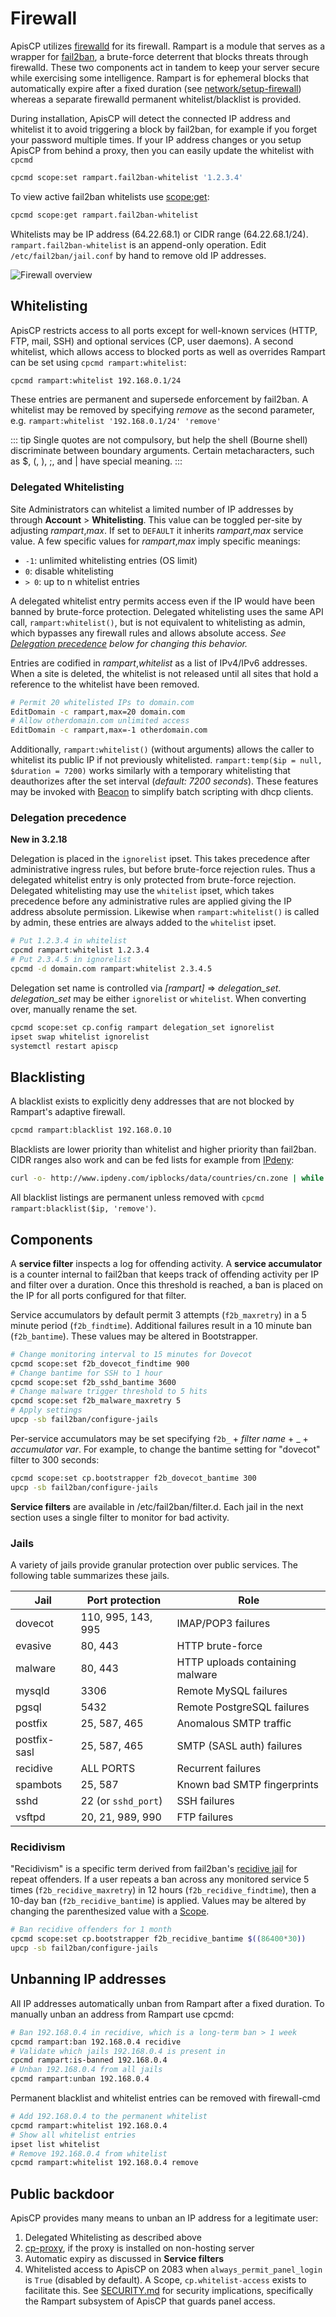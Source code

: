 # Firewall

ApisCP utilizes [firewalld](https://firewalld.org/) for its firewall. Rampart is a module that serves as a wrapper for [fail2ban](https://www.fail2ban.org/wiki/index.php/Main_Page), a brute-force deterrent that blocks threats through firewalld. These two components act in tandem to keep your server secure while exercising some intelligence. Rampart is for ephemeral blocks that automatically expire after a fixed duration (see [network/setup-firewall](https://github.com/apisnetworks/apnscp-playbooks/tree/master/roles/network/setup-firewall)) whereas a separate firewalld permanent whitelist/blacklist is provided.

During installation, ApisCP will detect the connected IP address and whitelist it to avoid triggering a block by fail2ban, for example if you forget your password multiple times. If your IP address changes or you setup ApisCP from behind a proxy, then you can easily update the whitelist with `cpcmd`

```bash
cpcmd scope:set rampart.fail2ban-whitelist '1.2.3.4'
```

To view active fail2ban whitelists use [scope:get](https://api.apiscp.com/class-Config_Module.html#_get):

```bash
cpcmd scope:get rampart.fail2ban-whitelist
```

Whitelists may be IP address (64.22.68.1) or CIDR range (64.22.68.1/24). `rampart.fail2ban-whitelist` is an append-only operation. Edit `/etc/fail2ban/jail.conf` by hand to remove old IP addresses.

![Firewall overview](./images/firewall-diagram.svg)

## Whitelisting

ApisCP restricts access to all ports except for well-known services (HTTP, FTP, mail, SSH) and optional services (CP, user daemons). A second whitelist, which allows access to blocked ports as well as overrides Rampart can be set using `cpcmd rampart:whitelist`:

```bash
cpcmd rampart:whitelist 192.168.0.1/24
```

These entries are permanent and supersede enforcement by fail2ban. A whitelist may be removed by specifying *remove* as the second parameter, e.g. `rampart:whitelist '192.168.0.1/24' 'remove'`

::: tip
Single quotes are not compulsory, but help the shell (Bourne shell) discriminate between boundary arguments. Certain metacharacters, such as $, (, ), ;, and | have special meaning.
:::

### Delegated Whitelisting

Site Administrators can whitelist a limited number of IP addresses by through **Account** > **Whitelisting**. This value can be toggled per-site by adjusting *rampart*,*max*. If set to `DEFAULT` it inherits *rampart*,*max* service value. A few specific values for *rampart*,*max* imply specific meanings:

- `-1`: unlimited whitelisting entries (OS limit)
- `0`: disable whitelisting
- `> 0`: up to n whitelist entries

A delegated whitelist entry permits access even if the IP would have been banned by brute-force protection. Delegated whitelisting uses the same API call, `rampart:whitelist()`, but is not equivalent to whitelisting as admin, which bypasses any firewall rules and allows absolute access. *See [Delegation precedence](#delegation-precedence) below for changing this behavior.* 

Entries are codified in *rampart*,*whitelist* as a list of IPv4/IPv6 addresses. When a site is deleted, the whitelist is not released until all sites that hold a reference to the whitelist have been removed.

```bash
# Permit 20 whitelisted IPs to domain.com
EditDomain -c rampart,max=20 domain.com
# Allow otherdomain.com unlimited access
EditDomain -c rampart,max=-1 otherdomain.com
```

Additionally, `rampart:whitelist()` (without arguments) allows the caller to whitelist its public IP if not previously whitelisted. `rampart:temp($ip = null, $duration = 7200)` works similarly with a temporary whitelisting that deauthorizes after the set interval (*default: 7200 seconds*). These features may be invoked with [Beacon](https://github.com/apisnetworks/beacon) to simplify batch scripting with dhcp clients.

### Delegation precedence
**New in 3.2.18**

Delegation is placed in the `ignorelist` ipset. This takes precedence after administrative ingress rules, but before brute-force rejection rules. Thus a delegated whitelist entry is only protected from brute-force rejection. Delegated whitelisting may use the `whitelist` ipset, which takes precedence before any administrative rules are applied giving the IP address absolute permission. Likewise when `rampart:whitelist()` is called by admin, these entries are always added to the `whitelist` ipset.

```bash
# Put 1.2.3.4 in whitelist
cpcmd rampart:whitelist 1.2.3.4
# Put 2.3.4.5 in ignorelist
cpcmd -d domain.com rampart:whitelist 2.3.4.5
```

Delegation set name is controlled via *[rampart]* => *delegation_set*. *delegation_set* may be either `ignorelist` or `whitelist`. When converting over, manually rename the set.

```bash
cpcmd scope:set cp.config rampart delegation_set ignorelist
ipset swap whitelist ignorelist
systemctl restart apiscp
```

## Blacklisting

A blacklist exists to explicitly deny addresses that are not blocked by Rampart's adaptive firewall.

```bash
cpcmd rampart:blacklist 192.168.0.10
```

Blacklists are lower priority than whitelist and higher priority than fail2ban. CIDR ranges also work and can be fed lists for example from [IPdeny](http://www.ipdeny.com/ipblocks/):

```bash
curl -o- http://www.ipdeny.com/ipblocks/data/countries/cn.zone | while read -r IP ; do cpcmd rampart:blacklist "$IP" ; done
```

All blacklist listings are permanent unless removed with `cpcmd rampart:blacklist($ip, 'remove')`.


## Components

A **service filter** inspects a log for offending activity. A **service accumulator** is a counter internal to fail2ban that keeps track of offending activity per IP and filter over a duration. Once this threshold is reached, a ban is placed on the IP for all ports configured for that filter.

Service accumulators by default permit 3 attempts (`f2b_maxretry`) in a 5 minute period (`f2b_findtime`). Additional failures result in a 10 minute ban (`f2b_bantime`). These values may be altered in Bootstrapper.

```bash
# Change monitoring interval to 15 minutes for Dovecot
cpcmd scope:set f2b_dovecot_findtime 900
# Change bantime for SSH to 1 hour
cpcmd scope:set f2b_sshd_bantime 3600
# Change malware trigger threshold to 5 hits
cpcmd scope:set f2b_malware_maxretry 5
# Apply settings
upcp -sb fail2ban/configure-jails
```

Per-service accumulators may be set specifying `f2b_` + *filter name* + _ + *accumulator var*. For example, to change the bantime setting for "dovecot" filter to 300 seconds:

```bash
cpcmd scope:set cp.bootstrapper f2b_dovecot_bantime 300
upcp -sb fail2ban/configure-jails
```

**Service filters** are available in /etc/fail2ban/filter.d. Each jail in the next section uses a single filter to monitor for bad activity.

### Jails

A variety of jails provide granular protection over public services. The following table summarizes these jails.

| Jail         | Port protection     | Role                            |
| ------------ | ------------------- | ------------------------------- |
| dovecot      | 110, 995, 143, 995  | IMAP/POP3 failures              |
| evasive      | 80, 443             | HTTP brute-force                |
| malware      | 80, 443             | HTTP uploads containing malware |
| mysqld       | 3306                | Remote MySQL failures           |
| pgsql        | 5432                | Remote PostgreSQL failures      |
| postfix      | 25, 587, 465        | Anomalous SMTP traffic          |
| postfix-sasl | 25, 587, 465        | SMTP (SASL auth) failures       |
| recidive     | ALL PORTS           | Recurrent failures              |
| spambots     | 25, 587             | Known bad SMTP fingerprints     |
| sshd         | 22 (or `sshd_port`) | SSH failures                    |
| vsftpd       | 20, 21, 989, 990    | FTP failures                    |

### Recidivism

"Recidivism" is a specific term derived from fail2ban's [recidive jail](https://wiki.meurisse.org/wiki/Fail2Ban#Recidive) for repeat offenders. If a user repeats a ban across any monitored service 5 times (`f2b_recidive_maxretry`) in 12 hours (`f2b_recidive_findtime`), then a 10-day ban (`f2b_recidive_bantime`) is applied. Values may be altered by changing the parenthesized value with a [Scope](admin/Scopes.md).

```bash
# Ban recidive offenders for 1 month
cpcmd scope:set cp.bootstrapper f2b_recidive_bantime $((86400*30))
upcp -sb fail2ban/configure-jails
```

## Unbanning IP addresses

All IP addresses automatically unban from Rampart after a fixed duration. To manually unban an address from Rampart use cpcmd:

```bash
# Ban 192.168.0.4 in recidive, which is a long-term ban > 1 week
cpcmd rampart:ban 192.168.0.4 recidive
# Validate which jails 192.168.0.4 is present in
cpcmd rampart:is-banned 192.168.0.4
# Unban 192.168.0.4 from all jails
cpcmd rampart:unban 192.168.0.4
```

Permanent blacklist and whitelist entries can be removed with firewall-cmd

```bash
# Add 192.168.0.4 to the permanent whitelist
cpcmd rampart:whitelist 192.168.0.4
# Show all whitelist entries
ipset list whitelist
# Remove 192.168.0.4 from whitelist
cpcmd rampart:whitelist 192.168.0.4 remove
```

## Public backdoor

ApisCP provides many means to unban an IP address for a legitimate user:

1. Delegated Whitelisting as described above
2. [cp-proxy](https://github.com/apisnetworks/cp-proxy), if the proxy is installed on non-hosting server
3. Automatic expiry as discussed in **Service filters**
4. Whitelisted access to ApisCP on 2083 when `always_permit_panel_login` is `True` (disabled by default). A Scope, `cp.whitelist-access` exists to facilitate this. See [SECURITY.md](SECURITY.md) for security implications, specifically the Rampart subsystem of ApisCP that guards panel access.

